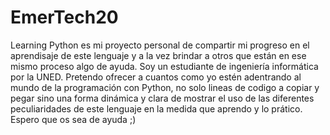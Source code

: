 # EmerTech20
Learning Python es mi proyecto personal de compartir mi progreso en el aprendisaje de este lenguaje y a la vez brindar a otros que están en ese mismo proceso algo de ayuda.
Soy un estudiante de ingeniería informática por la UNED. Pretendo ofrecer a cuantos como yo estén adentrando al mundo de la programación 
con Python, no solo lineas de codigo a copiar y pegar sino una forma dinámica y clara de mostrar el uso de las diferentes peculiaridades
de este lenguaje en la medida que aprendo y lo prático.
Espero que os sea de ayuda ;) 
